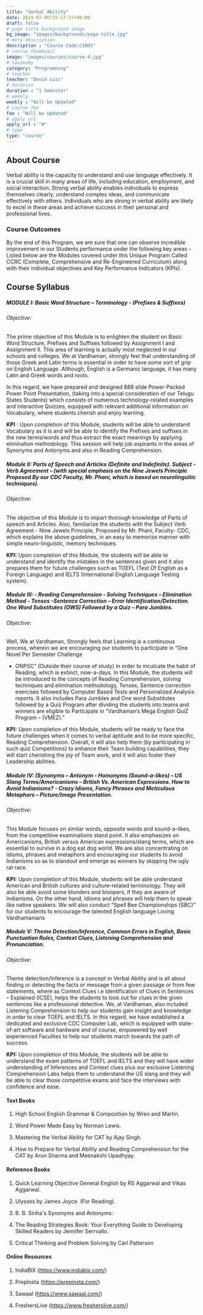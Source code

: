```yaml
---
title: "Verbal Ability"
date: 2019-07-06T15:27:17+06:00
draft: false
# page title background image
bg_image: "images/backgrounds/page-title.jpg"
# meta description
description : "Course Code:C1001"
# course thumbnail
image: "images/courses/course-4.jpg"
# taxonomy
category: "Programming"
# teacher
teacher: "Devid Luis"
# duration
duration : "1 Semester"
# weekly
weekly : "Will be Updated"
# course fee
fee : "Will be Updated"
# apply url
apply_url : "#"
# type
type: "course"
---
```



## About Course

Verbal ability is the capacity to understand and use language effectively. It is a crucial skill in many areas 
of life, including education, employment, and social interaction. Strong verbal ability enables individuals 
to express themselves clearly, understand complex ideas, and communicate effectively with others. 
Individuals who are strong in verbal ability are likely to excel in these areas and achieve success in their 
personal and professional lives.

### Course Outcomes

By the end of this Program, we are sure that one can observe incredible improvement in our Students 
performance under the following key areas -
Listed below are the Modules covered under this Unique Program Called CCRC (Complete, 
Comprehensive and Re-Engineered Curriculum) along with their individual objectives and Key 
Performance Indicators (KPIs).


## Course Syllabus

##### MODULE I: Basic Word Structure – Terminology - (Prefixes & Suffixes)

######  Objective: 

The prime objective of this Module is to enlighten the student on Basic Word 
Structure, Prefixes and Suffixes followed by Assignment I and Assignment II. This area of 
learning is actually most neglected in our schools and colleges. We at Vardhaman, strongly feel 
that understanding of those Greek and Latin terms is essential in order to have some sort of 
grip on English Language. Although, English is a Germanic language, it has many Latin and 
Greek words and roots.

In this regard, we have prepared and designed 888 slide Power-Packed Power Point 
Presentation, (taking into a special consideration of our Telugu States Students) which consists 
of numerous technology-related examples and interactive Quizzes, equipped with relevant 
additional information on Vocabulary, where students cherish and enjoy learning.

**KPI** : Upon completion of this Module, students will be able to understand Vocabulary as it is 
and will be able to identify the Prefixes and suffixes in the new terms/words and thus extract 
the exact meanings by applying elimination methodology. This session will help job aspirants in 
the areas of Synonyms and Antonyms and also in Reading Comprehension. 
##### Module II: Parts of Speech and Articles (Definite and Indefinite). Subject -Verb Agreement – (with special emphasis on the Nine Jewels Principle Proposed By our CDC Faculty, Mr. Phani, which is based on neurolinguitic techniques).

###### Objective: 

The objective of this Module is to impart thorough knowledge of Parts of speech and 
Articles. Also, familiarize the students with the Subject Verb Agreement - Nine Jewels 
Principle, Proposed by Mr. Phani, Faculty- CDC, which explains the above guidelines, in an easy 
to memorize manner with simple neuro-linguistic, memory techniques.

**KPI:** Upon completion of this Module, the students will be able to understand and identify the 
mistakes in the sentences given and it also prepares them for future challenges such as TOEFL 
(Test Of English as a Foreign Language) and IELTS (International English Language Testing 
system).

##### Module III: - Reading Comprehension - Solving Techniques – Elimination Method - Tenses -Sentence Correction – Error Identification/Detection. One Word Substitutes (OWS) Followed by a Quiz – Para Jumbles.

###### Objective: 

Well, We at Vardhaman, Strongly feels that Learning is a continuous process, 
wherein we are encouraging our students to participate in “One Novel Per Semester Challenge 
- ONPSC” (Outside their course of study) in order to inculcate the habit of Reading, which is 
extinct, now-a-days. In this Module, the students will be introduced to the concepts of Reading 
Comprehension, solving techniques and elimination methodology, Tenses, Sentence correction 
exercises followed by Computer Based Tests and Personalized Analysis reports. It also includes 
Para Jumbles and One word Substitutes followed by a Quiz Program after dividing the students 
into teams and winners are eligible to Participate in “Vardhaman’s Mega English QuiZ Program 
– (VMEZ).”

**KPI:** Upon completion of this Module, students will be ready to face the future challenges 
when it comes to verbal aptitude and to be more specific, Reading Comprehension. Overall, it 
will also help them (by participating in such quiz Competitions) to enhance their Team building 
capabilities, they will start cherishing the joy of Team work, and it will also foster their 
Leadership abilities.

##### Module IV: (Synonyms – Antonym - Homonyms (Sound-a-likes) – US Slang Terms/Americanisms – British Vs. American Expressions. How to Avoid Indianisms? - Crazy Idioms, Fancy Phrases and Meticulous Metaphors – Picture/Image Presentation.

###### Objective: 

This Module focuses on similar words, opposite words and sound-a-likes, from the 
competitive examinations stand point. It also emphasizes on Americanisms, British versus 
American expressions/slang terms, which are essential to survive in a dog eat dog world. We 
are also concentrating on idioms, phrases and metaphors and encouraging our students to 
avoid Indianisms so as to standout and emerge as winners by skipping the ugly rat race. 

**KPI:** Upon completion of this Module, students will be able understand American and British 
cultures and culture-related terminology. They will also be able avoid some blunders and 
bloopers, if they are aware of Indianisms. On the other hand, Idioms and phrases will help 
them to speak like native speakers. We will also conduct “Spell Bee Championships (SBC)” for 
our students to encourage the talented English language Loving Vardhamanians

##### Module V: Theme Detection/Inference, Common Errors in English, Basic Punctuation Rules, Context Clues, Listening Comprehension and Pronunciation.

###### Objective:

Theme detection/Inference is a concept in Verbal Ability and is all about finding or 
detecting the facts or message from a given passage or from few statements, where as Context 
Clues i.e Identification of Clues in Sentences – Explained (ICSE), helps the students to look out 
for clues in the given sentences like a professional detective. We, at Vardhaman, also included 
Listening Comprehension to help our students gain insight and knowledge in order to clear 
TOEFL and IELTS. In this regard, we have established a dedicated and exclusive CDC Computer 
Lab, which is equipped with state-of-art software and hardware and of course, empowered by 
well experienced Faculties to help our students march towards the path of success. 

**KPI:** Upon completion of this Module, the students will be able to understand the exam 
patterns of TOEFL and IELTS and they will have wider understanding of Inferences and Context 
clues plus our exclusive Listening Comprehension Labs helps them to understand the US slang 
and they will be able to clear those competitive exams and face the interviews with confidence 
and ease.

#### Text Books

1. High School English Grammar & Composition by Wren and Martin.
  
2. Word Power Made Easy by Norman Lewis.
   
4. Mastering the Verbal Ability for CAT by Ajay Singh.
  
5. How to Prepare for Verbal Ability and Reading Comprehension for the CAT by Arun Sharma and 
Meenakshi Upadhyay.

#### Reference Books

1. Quick Learning Objective General English by RS Aggarwal and Vikas Aggarwal.

2. Ulysses by James Joyce. (For Reading).

3. B. B. Sinha's Synonyms and Antonyms:

4. The Reading Strategies Book: Your Everything Guide to Developing Skilled Readers by Jennifer 
Serrvallo. 

5. Critical Thinking and Problem Solving by Carl Patterson

#### Online Resources

1. IndiaBIX (https://www.indiabix.com/)

2. PrepInsta (https://prepinsta.com/)

3. Sawaal (https://www.sawaal.com/)

4. FreshersLive (https://www.fresherslive.com/)

